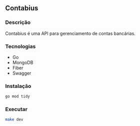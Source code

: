 ## Contabius

### Descrição

Contabius é uma API para gerenciamento de contas bancárias.

### Tecnologias

- Go
- MongoDB
- Fiber
- Swagger

### Instalação

```bash
go mod tidy
```

### Executar

```bash
make dev
```


